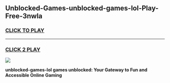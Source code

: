 
## Unblocked-Games-unblocked-games-lol-Play-Free-3nwla
<h3>
<a href="https://premium76.site?title=unblocked-games-lol&ref=09A">CLICK TO PLAY</a></h3>
<hr>

<h3>
<a href="https://premium76.site?title=unblocked-games-lol&ref=09A">CLICK 2 PLAY</a>
  
</h3>

<a href="https://premium76.site?title=unblocked-games-lol&ref=09A"><img src="https://clearcache.store/games.png"></a>


**unblocked-games-lol games unblocked: Your Gateway to Fun and Accessible Online Gaming**
